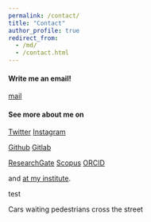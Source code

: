 ```yaml
---
permalink: /contact/
title: "Contact"
author_profile: true
redirect_from: 
  - /md/
  - /contact.html
---
```


#### Write me an email! 
<i class="fab fa-google"></i> [mail](mailto:example@gmail.com)


#### See more about me on
<i class="fab fa-fw fa-twitter"></i> [Twitter](https://twitter.com/)
<i class="fab fa-fw fa-instagram"></i> [Instagram](https://instagram.com/)

<i class="fab fa-fw fa-github"></i> [Github](https://www.github.com)
<i class="fab fa-fw fa-gitlab"></i> [Gitlab](https://www.gitlab.com)


<i class="fab fa-fw fa-researchgate"></i> [ResearchGate](https://www.researchgate.net/)
<i class="far fa-fw fa-newspaper"></i> [Scopus](https://www.scopus.com/home.uri)
<i class="fab fa-fw fa-orcid"></i> [ORCID](https://orcid.org/) 

and
<i class="fas fa-fw fa-university"></i> [at my institute](https://).


test
<i class="si si-researchgate si--white si-1x"></i>
<i class="si si-researchgate si--white si-2x"></i>

<div class="card-header">
      <span class="d-inline-block">Cars waiting pedestrians cross the street</span>
      <span class="d-inline-block btn float-right">
          <i class="si si-researchgate si--white si-2x"></i>
      </span>
  </div>